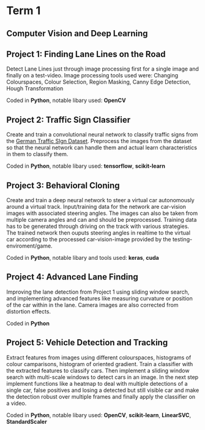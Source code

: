 # Term 1
## Computer Vision and Deep Learning

## Project 1: Finding Lane Lines on the Road
Detect Lane Lines just through image processing first for a single image and finally on a test-video.
Image processing tools used were: Changing Colourspaces, Colour Selection, Region Masking, Canny Edge Detection, Hough Transformation

Coded in **Python**, notable libary used: **OpenCV**

## Project 2: Traffic Sign Classifier
Create and train a convolutional neural network to classify traffic signs from the [German Traffic SIgn Dataset](http://benchmark.ini.rub.de/?section=gtsrb&subsection=dataset).
Preprocess the images from the dataset so that the neural network can handle them and actual learn characteristics in them to classify them.

Coded in **Python**, notable libary used: **tensorflow**, **scikit-learn**

## Project 3: Behavioral Cloning

Create and train a deep neural network to steer a virtual car autonomously around a virtual track. Input/training data for the network are car-vision images with associated steering angles. The images can also be taken from multiple camera angles and can and should be preprocessed. Training data has to be generated through driving on the track with various strategies. The trained network then ouputs steering angles in realtime to the virtual car according to the processed car-vision-image provided by the testing-enviroment/game.

Coded in **Python**, notable libary and tools used: **keras**, **cuda**

## Project 4: Advanced Lane Finding
Improving the lane detection from Project 1 using sliding window search, and implementing advanced features like measuring curvature or position of the car within in the lane.
Camera images are also corrected from distortion effects.

Coded in **Python**

## Project 5: Vehicle Detection and Tracking
Extract features from images using different colourspaces, histograms of colour camparisons, histogram of oriented gradient. Train a classifier with the extracted features to classify cars.
Then implement a sliding window search with multi-scale windows to detect cars in an image. In the next step implement functions like a heatmap to deal with multiple detections of a single car, false positives and losing a detected but still visible car and make the detection robust over multiple frames and finally apply the classifier on a video.

Coded in **Python**, notable libary used:  **OpenCV**, **scikit-learn**, **LinearSVC**, **StandardScaler**
